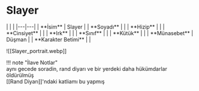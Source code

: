 # Slayer   
  
<div class="grid cards" markdown>  
|  |  |  
|---|---|  
| **İsim** | Slayer |  
| **Soyadı** |  |  
| **Hizip** |  |  
| **Cinsiyet** |  |  
| **Irk** |  |  
| **Sınıf** |  |  
| **Kütük** |  |  
| **Münasebet** | Düşman |  
| **Karakter Betimi** |  |  
  
![[Slayer_portrait.webp]]  
</div>  
  
!!! note "İlave Notlar"  
	aynı gecede soradin, rand diyarı ve bir yerdeki  daha hükümdarlar öldürülmüş  
	[[Rand Diyarı]]'ndaki katliamı bu yapmış  

